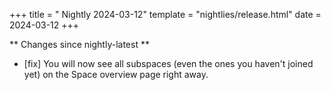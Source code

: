 +++
title = " Nightly 2024-03-12"
template = "nightlies/release.html"
date = 2024-03-12
+++

** Changes since nightly-latest **
- [fix] You will now see all subspaces (even the ones you haven't joined yet) on the Space overview page right away.

